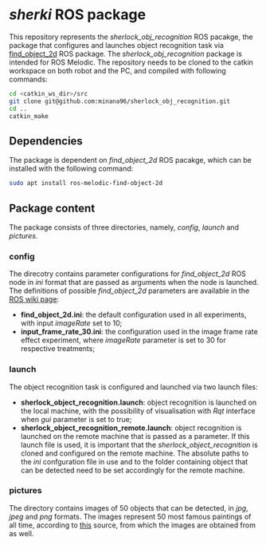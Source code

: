 # *sherki* ROS package

This repository represents the *sherlock_obj_recognition* ROS pacakge, the package that configures and launches object recognition task via [find_object_2d](http://wiki.ros.org/find_object_2d) ROS package. The *sherlock_obj_recognition* package is intended for ROS Melodic. The repository needs to be cloned to the catkin workspace on both robot and the PC, and compiled with following commands:
```bash
cd <catkin_ws_dir>/src
git clone git@github.com:minana96/sherlock_obj_recognition.git
cd ..
catkin_make
```

## Dependencies

The package is dependent on *find_object_2d* ROS pacakge, which can be installed with the following command:
```bash
sudo apt install ros-melodic-find-object-2d
```

## Package content

The package consists of three directories, namely, *config*, *launch* and *pictures*.

### config

The direcotry contains parameter configurations for *find_object_2d* ROS node in *ini* format that are passed as arguments when the node is launched. The definitions of possible *find_object_2d* parameters are available in the [ROS wiki page](http://wiki.ros.org/find_object_2d):
- **find_object_2d.ini**: the default configuration used in all experiments, with input *imageRate* set to 10;
- **input_frame_rate_30.ini**: the configuration used in the image frame rate effect experiment, where *imageRate* parameter is set to 30 for respective treatments; 

### launch

The object recognition task is configured and launched via two launch files:
- **sherlock_object_recognition.launch**: object recognition is launched on the local machine, with the possibility of visualisation with *Rqt* interface when *gui* parameter is set to true; 
- **sherlock_object_recognition_remote.launch**: object recognition is launched on the remote machine that is passed as a parameter. If this launch file is used, it is important that the *sherlock_object_recognition* is cloned and configured on the remote machine. The absolute paths to the *ini* confguration file in use and to the folder containing object that can be detected need to be set accordingly for the remote machine.

### pictures  

The directory contains images of 50 objects that can be detected, in *jpg*, *jpeg* and *png* formats. The images represent 50 most famous paintings of all time, according to [this](https://listsurge.com/top-50-most-famous-paintings/) source, from which the images are obtained from as well.
